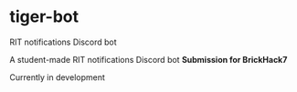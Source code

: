 # tiger-bot
RIT notifications Discord bot

A student-made RIT notifications Discord bot
**Submission for BrickHack7**

Currently in development
